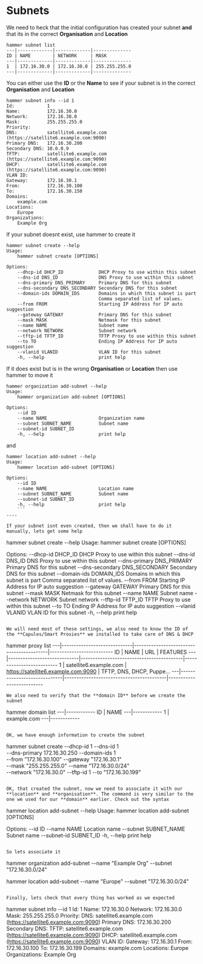 # Subnets

We need to heck that the initial configuration has created your subnet **and** that its in the correct **Organisation** and **Location**

```
hammer subnet list
---|-------------|-------------|--------------
ID | NAME        | NETWORK     | MASK
---|-------------|-------------|--------------
1  | 172.16.30.0 | 172.16.30.0 | 255.255.255.0
---|-------------|-------------|--------------

```

You can either use the **ID** or the **Name** to see if your subnet is in the correct **Organisation** and **Location**


```
hammer subnet info --id 1
Id:            1
Name:          172.16.30.0
Network:       172.16.30.0
Mask:          255.255.255.0
Priority:
DNS:           satellite6.example.com (https://satellite6.example.com:9090)
Primary DNS:   172.16.30.200
Secondary DNS: 10.0.0.9
TFTP:          satellite6.example.com (https://satellite6.example.com:9090)
DHCP:          satellite6.example.com (https://satellite6.example.com:9090)
VLAN ID:
Gateway:       172.16.30.1
From:          172.16.30.100
To:            172.16.30.150
Domains:
    example.com
Locations:
    Europe
Organizations:
    Example Org

```

If your subnet doesnt exist, use hammer to create it

```
hammer subnet create --help
Usage:
    hammer subnet create [OPTIONS]

Options:
    --dhcp-id DHCP_ID             DHCP Proxy to use within this subnet
    --dns-id DNS_ID               DNS Proxy to use within this subnet
    --dns-primary DNS_PRIMARY     Primary DNS for this subnet
    --dns-secondary DNS_SECONDARY Secondary DNS for this subnet
    --domain-ids DOMAIN_IDS       Domains in which this subnet is part
                                  Comma separated list of values.
    --from FROM                   Starting IP Address for IP auto suggestion
    --gateway GATEWAY             Primary DNS for this subnet
    --mask MASK                   Netmask for this subnet
    --name NAME                   Subnet name
    --network NETWORK             Subnet network
    --tftp-id TFTP_ID             TFTP Proxy to use within this subnet
    --to TO                       Ending IP Address for IP auto suggestion
    --vlanid VLANID               VLAN ID for this subnet
    -h, --help                    print help

```

If it does exist but is in the wrong **Organisation** or **Location** then use hammer to move it

```
hammer organization add-subnet --help
Usage:
    hammer organization add-subnet [OPTIONS]

Options:
    --id ID
    --name NAME                   Organization name
    --subnet SUBNET_NAME          Subnet name
    --subnet-id SUBNET_ID
    -h, --help                    print help

```

and

```
hammer location add-subnet --help
Usage:
    hammer location add-subnet [OPTIONS]

Options:
    --id ID
    --name NAME                   Location name
    --subnet SUBNET_NAME          Subnet name
    --subnet-id SUBNET_ID
    -h, --help                    print help
    ```
----

If your subnet isnt even created, then we shall have to do it manually, lets get some help

```
hammer subnet create --help
Usage:
    hammer subnet create [OPTIONS]

Options:
    --dhcp-id DHCP_ID             DHCP Proxy to use within this subnet
    --dns-id DNS_ID               DNS Proxy to use within this subnet
    --dns-primary DNS_PRIMARY     Primary DNS for this subnet
    --dns-secondary DNS_SECONDARY Secondary DNS for this subnet
    --domain-ids DOMAIN_IDS       Domains in which this subnet is part
                                  Comma separated list of values.
    --from FROM                   Starting IP Address for IP auto suggestion
    --gateway GATEWAY             Primary DNS for this subnet
    --mask MASK                   Netmask for this subnet
    --name NAME                   Subnet name
    --network NETWORK             Subnet network
    --tftp-id TFTP_ID             TFTP Proxy to use within this subnet
    --to TO                       Ending IP Address for IP auto suggestion
    --vlanid VLANID               VLAN ID for this subnet
    -h, --help                    print help

```

We will need most of these settings, we also need to know the ID of the **Capules/Smart Proxies** we installed to take care of DNS & DHCP

```
hammer proxy list
---|-----------------------------|------------------------------------------|--------------------------
ID | NAME                        | URL                                      | FEATURES
---|-----------------------------|------------------------------------------|--------------------------
1  | satellite6.example.com | https://satellite6.example.com:9090 | TFTP, DNS, DHCP, Puppe...
---|-----------------------------|------------------------------------------|--------------------------
```
We also need to verify that the **domain ID** before we create the subnet

```
hammer domain list
---|------------
ID | NAME
---|------------
1  | example.com
---|------------
```

OK, we have enough information to create the subnet

```
hammer subnet create --dhcp-id 1 --dns-id 1  \
--dns-primary 172.16.30.250 --domain-ids 1 \
--from "172.16.30.100" --gateway "172.16.30.1"\
--mask "255.255.255.0" --name "172.16.30.0/24"\
--network "172.16.30.0" --tftp-id 1 --to "172.16.30.199"
```

OK, that created the subnet, now we need to associate it with our **location** and **organisation**. The command is very similar to the one we used for our **domain** earlier. Check out the syntax

```
 hammer location add-subnet --help
Usage:
    hammer location add-subnet [OPTIONS]

Options:
    --id ID
    --name NAME                   Location name
    --subnet SUBNET_NAME          Subnet name
    --subnet-id SUBNET_ID
    -h, --help                    print help

```

So lets associate it

```
hammer organization add-subnet --name "Example Org" --subnet "172.16.30.0/24"

hammer location add-subnet --name "Europe" --subnet "172.16.30.0/24"
```

Finally, lets check that every thing has worked as we expected

```
hammer subnet info --id 1
Id:            1
Name:          172.16.30.0
Network:       172.16.30.0
Mask:          255.255.255.0
Priority:
DNS:           satellite6.example.com (https://satellite6.example.com:9090)
Primary DNS:   172.16.30.200
Secondary DNS:
TFTP:          satellite6.example.com (https://satellite6.example.com:9090)
DHCP:          satellite6.example.com (https://satellite6.example.com:9090)
VLAN ID:
Gateway:       172.16.30.1
From:          172.16.30.100
To:            172.16.30.199
Domains:
    example.com
Locations:
    Europe
Organizations:
    Example Org

```


